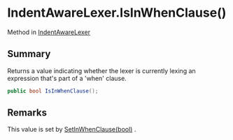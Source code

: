 # IndentAwareLexer.IsInWhenClause()

Method in [IndentAwareLexer](/docs/api/csharp/yarn.compiler.indentawarelexer.md)

## Summary


Returns a value indicating whether the lexer is currently lexing an
expression that's part of a 'when' clause.


```csharp
public bool IsInWhenClause();
```

## Remarks


This value is set by  [SetInWhenClause(bool)](yarn.compiler.indentawarelexer.setinwhenclause.md) .


